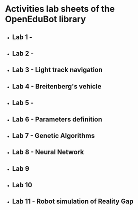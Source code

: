 <h1>Activities lab sheets of the OpenEduBot library</h1>

<ul> 
  <li>
    <h2>Lab 1 - </h2>
  </li>
  <li>
    <h2>Lab 2 - </h2>
  </li>
  <li>
    <h2>Lab 3 - Light track navigation</h2>
  </li>
  <li>
    <h2>Lab 4 - Breitenberg's vehicle</h2>
  </li>  
  <li>
    <h2>Lab 5 - </h2>
  </li>
  <li>
    <h2>Lab 6 - Parameters definition</h2>
  </li>
  <li>
    <h2>Lab 7 - Genetic Algorithms</h2>
  </li>
  <li>
    <h2>Lab 8 - Neural Network</h2>
  </li>
  <li>
    <h2>Lab 9 </h2>
  </li>
  <li>
    <h2>Lab 10</h2>
  </li>
  <li>
    <h2>Lab 11 - Robot simulation of Reality Gap</h2>
  </li>
</ul>
